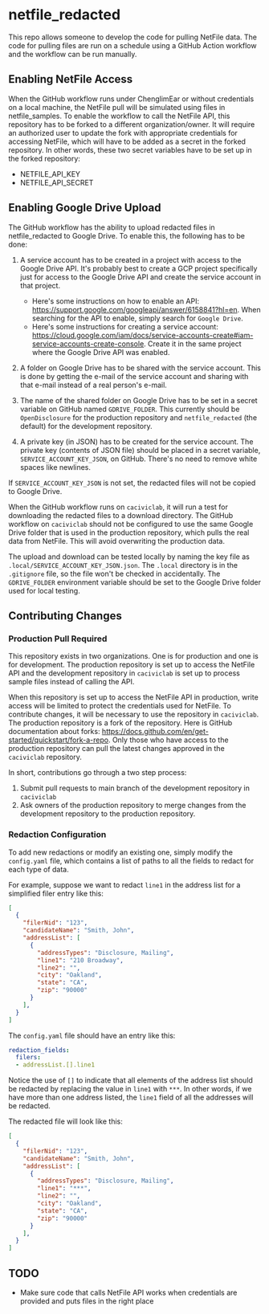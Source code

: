 # netfile_redacted

This repo allows someone to develop the code for pulling NetFile data.  The code for pulling files are run on a schedule using a GitHub Action workflow and the workflow can be run manually. 

## Enabling NetFile Access

When the GitHub workflow runs under ChenglimEar or without credentials on a local machine, the NetFile pull will be simulated using files in netfile_samples.  To enable the workflow to call the NetFile API, this repository has to be forked to a different organization/owner.  It will require an authorized user to update the fork with appropriate credentials for accessing NetFile, which will have to be added as a secret in the forked repository.  In other words, these two secret variables have to be set up in the forked repository:

* NETFILE_API_KEY
* NETFILE_API_SECRET

## Enabling Google Drive Upload

The GitHub workflow has the ability to upload redacted files in netfile_redacted to Google Drive.  To enable this, the following has to be done:

1. A service account has to be created in a project with access to the Google Drive API.  It's probably best to create a GCP project specifically just for access to the Google Drive API and create the service account in that project.  
   - Here's some instructions on how to enable an API: https://support.google.com/googleapi/answer/6158841?hl=en.  When searching for the API to enable, simply search for `Google Drive`.
   - Here's some instructions for creating a service account: https://cloud.google.com/iam/docs/service-accounts-create#iam-service-accounts-create-console.  Create it in the same project where the Google Drive API was enabled.

2. A folder on Google Drive has to be shared with the service account.  This is done by getting the e-mail of the service account and sharing with that e-mail instead of a real person's e-mail.

3. The name of the shared folder on Google Drive has to be set in a secret variable on GitHub named `GDRIVE_FOLDER`.  This currently should be `OpenDisclosure` for the production repository and `netfile_redacted` (the default) for the development repository.

3. A private key (in JSON) has to be created for the service account.  The private key (contents of JSON file) should be placed in a secret variable, `SERVICE_ACCOUNT_KEY_JSON`, on GitHub.  There's no need to remove white spaces like newlines.

If `SERVICE_ACCOUNT_KEY_JSON` is not set, the redacted files will not be copied to Google Drive.

When the GitHub workflow runs on `caciviclab`, it will run a test for downloading the redacted files to a download directory.  The GitHub workflow on `caciviclab` should not be configured to use the same Google Drive folder that is used in the production repository, which pulls the real data from NetFile.  This will avoid overwriting the production data.

The upload and download can be tested locally by naming the key file as `.local/SERVICE_ACCOUNT_KEY_JSON.json`.  The `.local` directory is in the `.gitignore` file, so the file won't be checked in accidentally.  The `GDRIVE_FOLDER` environment variable should be set to the Google Drive folder used for local testing.

## Contributing Changes

### Production Pull Required

This repository exists in two organizations.  One is for production and one is for development.  The production repository is set up to access the NetFile API and the development repository in `caciviclab` is set up to process sample files instead of calling the API.

When this repository is set up to access the NetFile API in production, write access will be limited to protect the credentials used for NetFile.  To contribute changes, it will be necessary to use the repository in `caciviclab`.  The production repository is a fork of the repository.  Here is GitHub documentation about forks: https://docs.github.com/en/get-started/quickstart/fork-a-repo.  Only those who have access to the production repository can pull the latest changes approved in the `caciviclab` repository.

In short, contributions go through a two step process:

1. Submit pull requests to main branch of the development repository in `caciviclab`
2. Ask owners of the production repository to merge changes from the development repository to the production repository.

### Redaction Configuration

To add new redactions or modify an existing one, simply modify the `config.yaml` file, which contains a list of paths to all the fields to redact for each type of data.

For example, suppose we want to redact `line1` in the address list for a simplified filer entry like this:

```json
[
  {
    "filerNid": "123",
    "candidateName": "Smith, John",
    "addressList": [
      {
        "addressTypes": "Disclosure, Mailing",
        "line1": "210 Broadway",
        "line2": "",
        "city": "Oakland",
        "state": "CA",
        "zip": "90000"
      }
    ],
  }
]
```

The `config.yaml` file should have an entry like this:

```yaml
redaction_fields:
  filers:
  - addressList.[].line1
```

Notice the use of `[]` to indicate that all elements of the address list should be redacted by replacing the value in `line1` with `***`.  In other words, if we have more than one address listed, the `line1` field of all the addresses will be redacted.

The redacted file will look like this:

```json
[
  {
    "filerNid": "123",
    "candidateName": "Smith, John",
    "addressList": [
      {
        "addressTypes": "Disclosure, Mailing",
        "line1": "***",
        "line2": "",
        "city": "Oakland",
        "state": "CA",
        "zip": "90000"
      }
    ],
  }
]
```


## TODO

* Make sure code that calls NetFile API works when credentials are provided and puts files in the right place
